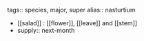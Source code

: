 tags:: species, major, super
alias:: nasturtium

- [[salad]] : [[flower]], [[leave]] and [[stem]]
- supply:: next-month